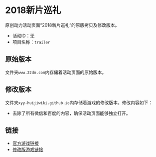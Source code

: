 # 2018新片巡礼
原创动力活动页面“2018新片巡礼”的原版拷贝及修改版本。
- 活动ID：无
- 项目名称：`trailer`

## 原始版本
文件夹`www.22dm.com`内存储着活动页面的原始版本。

## 修改版本
文件夹`xyy-huijiwiki.github.io`内存储着游戏的修改版本。修改内容如下：
- 去除了所有微信和百度的内容，确保活动页面能够独立打开。

## 链接
- [官方游戏链接](http://www.22dm.com/act/h5/trailer)
- [修改版游戏链接](https://xyy-huijiwiki.github.io/22dm-act/xyy-huijiwiki.github.io/act/h5/trailer/index.html)
